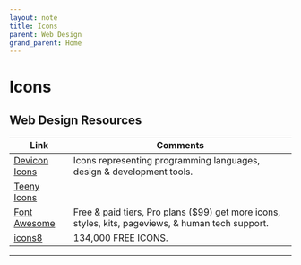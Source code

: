 ```yaml
---
layout: note
title: Icons
parent: Web Design
grand_parent: Home
---
```


# Icons

## Web Design Resources

| Link                                                 | Comments                                                                                           |
| ---------------------------------------------------- | -------------------------------------------------------------------------------------------------- |
| [Devicon Icons](https://devicons.github.io/devicon/) | Icons representing programming languages, design & development tools.                              |
| [Teeny Icons](https://teenyicons.com)                |
| [Font Awesome](https://fontawesome.com/icons)        | Free & paid tiers, Pro plans (\$99) get more icons, styles, kits, pageviews, & human tech support. |
| [icons8](https://icons8.com/icons)                   | 134,000 FREE ICONS.                                                                                |

---
